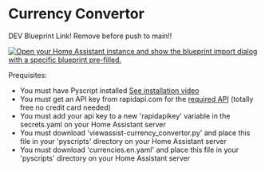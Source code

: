 # Currency Convertor

DEV Blueprint Link!  Remove before push to main!!

[![Open your Home Assistant instance and show the blueprint import dialog with a specific blueprint pre-filled.](https://my.home-assistant.io/badges/blueprint_import.svg)](https://my.home-assistant.io/redirect/blueprint_import/?blueprint_url=https%3A%2F%2Fraw.githubusercontent.com%2Fdinki%2FView-Assist%2Fviewassist-currencyconvertor%2FView+Assist+custom+sentences%2FCurrency+Convertor%2Fblueprint-currencyconvertor.yaml)

Prequisites:
* You must have Pyscript installed [See installation video](https://www.youtube.com/watch?v=jpJxZaisbGQ)
* You must get an API key from rapidapi.com for the [required API](https://rapidapi.com/pwshub-pwshub-default/api/crypto-market-prices) (totally free no credit card needed)
* You must add your api key to a new 'rapidapikey' variable in the secrets.yaml on your Home Assistant server
* You must download 'viewassist-currency_convertor.py' and place this file in your 'pyscripts' directory on your Home Assistant server
* You must download 'currencies.en.yaml' and place this file in your 'pyscripts' directory on your Home Assistant server
